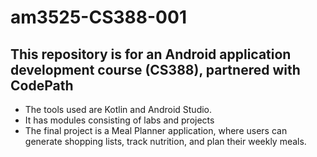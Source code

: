 # am3525-CS388-001

## This repository is for an Android application development course (CS388), partnered with CodePath
- The tools used are Kotlin and Android Studio.
- It has modules consisting of labs and projects
- The final project is a Meal Planner application, where users can generate shopping lists, track nutrition, and plan their weekly meals.
